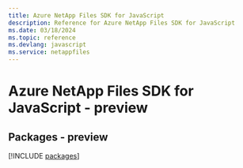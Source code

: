 ```yaml
---
title: Azure NetApp Files SDK for JavaScript
description: Reference for Azure NetApp Files SDK for JavaScript
ms.date: 03/18/2024
ms.topic: reference
ms.devlang: javascript
ms.service: netappfiles
---
```

# Azure NetApp Files SDK for JavaScript - preview
## Packages - preview
[!INCLUDE [packages](netapp-files-index.md)]